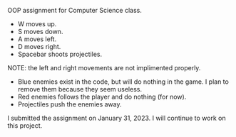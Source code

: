 OOP assignment for Computer Science class. 

- W moves up. 
- S moves down. 
- A moves left. 
- D moves right. 
- Spacebar shoots projectiles. 

NOTE: the left and right movements are not implimented properly. 

- Blue enemies exist in the code, but will do nothing in the game. I plan to remove them because they seem useless.  
- Red enemies follows the player and do nothing (for now).
- Projectiles push the enemies away.

I submitted the assignment on January 31, 2023. I will continue to work on this project. 